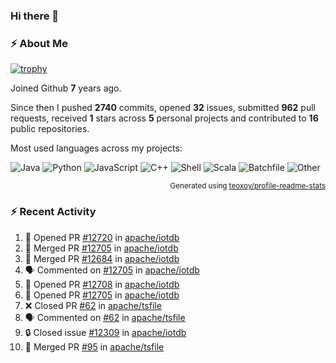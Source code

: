 ### Hi there 👋

### :zap: About Me

[![trophy](https://github-profile-trophy.vercel.app/?username=HTHou&theme=onedark)](https://github.com/ryo-ma/github-profile-trophy)
   
Joined Github **7** years ago.

Since then I pushed **2740** commits, opened **32** issues, submitted **962** pull requests, received **1** stars across **5** personal projects and contributed to **16** public repositories.

Most used languages across my projects:

![Java](https://img.shields.io/static/v1?style=flat-square&label=%E2%A0%80&color=555&labelColor=%23b07219&message=Java%EF%B8%B195.9%25)
![Python](https://img.shields.io/static/v1?style=flat-square&label=%E2%A0%80&color=555&labelColor=%233572A5&message=Python%EF%B8%B10.9%25)
![JavaScript](https://img.shields.io/static/v1?style=flat-square&label=%E2%A0%80&color=555&labelColor=%23f1e05a&message=JavaScript%EF%B8%B10.6%25)
![C++](https://img.shields.io/static/v1?style=flat-square&label=%E2%A0%80&color=555&labelColor=%23f34b7d&message=C%2B%2B%EF%B8%B10.4%25)
![Shell](https://img.shields.io/static/v1?style=flat-square&label=%E2%A0%80&color=555&labelColor=%2389e051&message=Shell%EF%B8%B10.4%25)
![Scala](https://img.shields.io/static/v1?style=flat-square&label=%E2%A0%80&color=555&labelColor=%23c22d40&message=Scala%EF%B8%B10.3%25)
![Batchfile](https://img.shields.io/static/v1?style=flat-square&label=%E2%A0%80&color=555&labelColor=%23C1F12E&message=Batchfile%EF%B8%B10.2%25)
![Other](https://img.shields.io/static/v1?style=flat-square&label=%E2%A0%80&color=555&labelColor=%23ededed&message=Other%EF%B8%B10.8%25)

<p align="right"><sub>Generated using <a href="https://github.com/marketplace/actions/profile-readme-stats">teoxoy/profile-readme-stats</a></sub></p>


<!--![](https://github.com/HTHou/HTHou/blob/output/github-contribution-grid-snake.svg)-->

<!--![Haonan Hou's github stats](https://github-readme-stats.vercel.app/api?username=HTHou&count_private=true&show_icons=true&theme=onedark)-->

<!--![Haonan Hou's wakatime stats](https://github-readme-stats.vercel.app/api/wakatime?username=HTHou&layout=compact&theme=onedark)-->

<!--![Top Langs](https://github-readme-stats.vercel.app/api/top-langs/?username=HTHou&theme=onedark&layout=compact)-->

### :zap: Recent Activity
<!--START_SECTION:activity-->
1. 💪 Opened PR [#12720](https://github.com/apache/iotdb/pull/12720) in [apache/iotdb](https://github.com/apache/iotdb)
2. 🎉 Merged PR [#12705](https://github.com/apache/iotdb/pull/12705) in [apache/iotdb](https://github.com/apache/iotdb)
3. 🎉 Merged PR [#12684](https://github.com/apache/iotdb/pull/12684) in [apache/iotdb](https://github.com/apache/iotdb)
4. 🗣 Commented on [#12705](https://github.com/apache/iotdb/pull/12705#issuecomment-2161897940) in [apache/iotdb](https://github.com/apache/iotdb)
5. 💪 Opened PR [#12708](https://github.com/apache/iotdb/pull/12708) in [apache/iotdb](https://github.com/apache/iotdb)
6. 💪 Opened PR [#12705](https://github.com/apache/iotdb/pull/12705) in [apache/iotdb](https://github.com/apache/iotdb)
7. ❌ Closed PR [#62](https://github.com/apache/tsfile/pull/62) in [apache/tsfile](https://github.com/apache/tsfile)
8. 🗣 Commented on [#62](https://github.com/apache/tsfile/pull/62#issuecomment-2159712070) in [apache/tsfile](https://github.com/apache/tsfile)
9. 🔒 Closed issue [#12309](https://github.com/apache/iotdb/issues/12309) in [apache/iotdb](https://github.com/apache/iotdb)
10. 🎉 Merged PR [#95](https://github.com/apache/tsfile/pull/95) in [apache/tsfile](https://github.com/apache/tsfile)
<!--END_SECTION:activity-->

<!--
**HTHou/HTHou** is a ✨ _special_ ✨ repository because its `README.md` (this file) appears on your GitHub profile.

Here are some ideas to get you started:

- 🔭 I’m currently working on ...
- 🌱 I’m currently learning ...
- 👯 I’m looking to collaborate on ...
- 🤔 I’m looking for help with ...
- 💬 Ask me about ...
- 📫 How to reach me: ...
- 😄 Pronouns: ...
- ⚡ Fun fact: ...
-->
